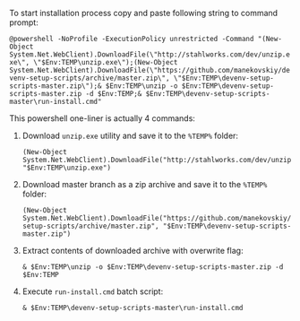 To start installation process copy and paste following string to command prompt:

`@powershell -NoProfile -ExecutionPolicy unrestricted -Command "(New-Object System.Net.WebClient).DownloadFile(\"http://stahlworks.com/dev/unzip.exe\", \"$Env:TEMP\unzip.exe\");(New-Object System.Net.WebClient).DownloadFile(\"https://github.com/manekovskiy/devenv-setup-scripts/archive/master.zip\", \"$Env:TEMP\devenv-setup-scripts-master.zip\");& $Env:TEMP\unzip -o $Env:TEMP\devenv-setup-scripts-master.zip -d $Env:TEMP;& $Env:TEMP\devenv-setup-scripts-master\run-install.cmd"`

This powershell one-liner is actually 4 commands:

 1. Download `unzip.exe` utility and save it to the `%TEMP%` folder: 

        (New-Object System.Net.WebClient).DownloadFile("http://stahlworks.com/dev/unzip.exe", "$Env:TEMP\unzip.exe")
 2. Download master branch as a zip archive and save it to the `%TEMP%` folder:

        (New-Object System.Net.WebClient).DownloadFile("https://github.com/manekovskiy/devenv-setup-scripts/archive/master.zip", "$Env:TEMP\devenv-setup-scripts-master.zip")
 3. Extract contents of downloaded archive with overwrite flag:

        & $Env:TEMP\unzip -o $Env:TEMP\devenv-setup-scripts-master.zip -d $Env:TEMP
 4. Execute `run-install.cmd` batch script:

        & $Env:TEMP\devenv-setup-scripts-master\run-install.cmd